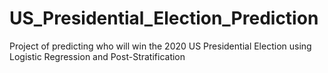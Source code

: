 # US_Presidential_Election_Prediction
Project of predicting who will win the 2020 US Presidential Election 
using Logistic Regression and Post-Stratification
